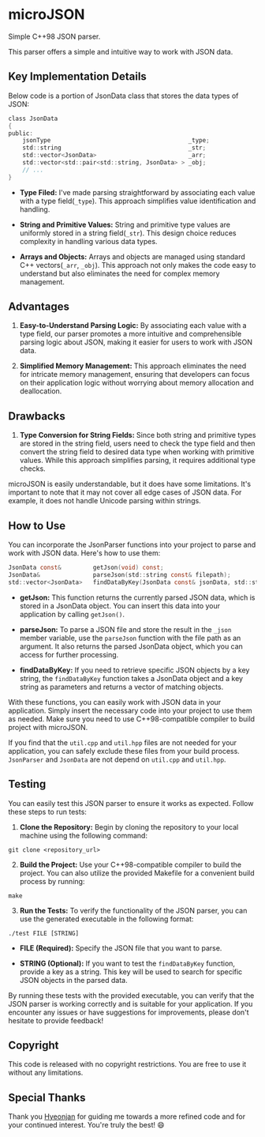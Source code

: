 # microJSON

Simple C++98 JSON parser.

This parser offers a simple and intuitive way to work with JSON data.

## Key Implementation Details

Below code is a portion of JsonData class that stores the data types of JSON:

```c
class JsonData
{
public:
    jsonType                                       _type;
    std::string                                    _str;
    std::vector<JsonData>                          _arr;
    std::vector<std::pair<std::string, JsonData> > _obj;
    // ...
}
```

- **Type Filed:** I've made parsing straightforward by associating each value with a type field(`_type`). This approach simplifies value identification and handling.

- **String and Primitive Values:** String and primitive type values are uniformly stored in a string field(`_str`). This design choice reduces complexity in handling various data types.

- **Arrays and Objects:** Arrays and objects are managed using standard C++ vectors(`_arr`, `_obj`). This approach not only makes the code easy to understand but also eliminates the need for complex memory management.

## Advantages

1. **Easy-to-Understand Parsing Logic:** By associating each value with a type field, our parser promotes a more intuitive and comprehensible parsing logic about JSON, making it easier for users to work with JSON data.

2. **Simplified Memory Management:** This approach eliminates the need for intricate memory management, ensuring that developers can focus on their application logic without worrying about memory allocation and deallocation.

## Drawbacks

1. **Type Conversion for String Fields:** Since both string and primitive types are stored in the string field, users need to check the type field and then convert the string field to desired data type when working with primitive values. While this approach simplifies parsing, it requires additional type checks.

microJSON is easily understandable, but it does have some limitations. It's important to note that it may not cover all edge cases of JSON data. For example, it does not handle Unicode parsing within strings.

## How to Use

You can incorporate the JsonParser functions into your project to parse and work with JSON data. Here's how to use them:

```c
JsonData const&         getJson(void) const;
JsonData&               parseJson(std::string const& filepath);
std::vector<JsonData>   findDataByKey(JsonData const& jsonData, std::string const& key);
```

- **getJson:** This function returns the currently parsed JSON data, which is stored in a JsonData object. You can insert this data into your application by calling `getJson()`.

- **parseJson:** To parse a JSON file and store the result in the `_json` member variable, use the `parseJson` function with the file path as an argument. It also returns the parsed JsonData object, which you can access for further processing.

- **findDataByKey:** If you need to retrieve specific JSON objects by a key string, the `findDataByKey` function takes a JsonData object and a key string as parameters and returns a vector of matching objects.

With these functions, you can easily work with JSON data in your application. Simply insert the necessary code into your project to use them as needed. Make sure you need to use C++98-compatible compiler to build project with microJSON.

If you find that the `util.cpp` and `util.hpp` files are not needed for your application, you can safely exclude these files from your build process. `JsonParser` and `JsonData` are not depend on `util.cpp` and `util.hpp`.

## Testing

You can easily test this JSON parser to ensure it works as expected. Follow these steps to run tests:

1. **Clone the Repository:** Begin by cloning the repository to your local machine using the following command:

```shell
git clone <repository_url>
```

2. **Build the Project:** Use your C++98-compatible compiler to build the project. You can also utilize the provided Makefile for a convenient build process by running:

```shell
make
```

3. **Run the Tests:** To verify the functionality of the JSON parser, you can use the generated executable in the following format:

```shell
./test FILE [STRING]
```

- **FILE (Required):** Specify the JSON file that you want to parse.

- **STRING (Optional):** If you want to test the `findDataByKey` function, provide a key as a string. This key will be used to search for specific JSON objects in the parsed data.

By running these tests with the provided executable, you can verify that the JSON parser is working correctly and is suitable for your application. If you encounter any issues or have suggestions for improvements, please don't hesitate to provide feedback!

## Copyright

This code is released with no copyright restrictions. You are free to use it without any limitations.

## Special Thanks

Thank you [Hyeonjan](https://profile.intra.42.fr/users/hyeonjan) for guiding me towards a more refined code and for your continued interest. You're truly the best! :smile:
